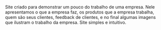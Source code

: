 Site criado para demonstrar um pouco do trabalho de uma empresa. Nele apresentamos o que a empresa faz, os produtos que a empresa trabalha, quem são seus clientes, feedback de clientes, e no final algumas imagens que ilustram o trabalho da empresa. Site simples e intuitivo.  

